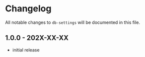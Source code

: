 # Changelog

All notable changes to `db-settings` will be documented in this file.

## 1.0.0 - 202X-XX-XX

- initial release
